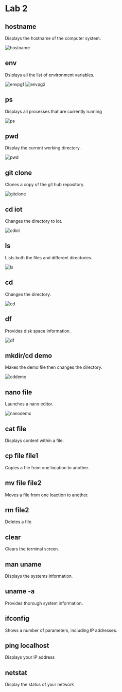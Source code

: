 # Lab 2
## hostname
Displays the hostname of the computer system.

![hostname](https://github.com/andrewec0/EE-322/assets/117099928/59477149-c2c4-4f96-827a-04f168aca486)
## env
Dsiplays all the list of environment variables.

![envpg1](https://github.com/andrewec0/EE-322/assets/117099928/2723e85d-6a2e-48d0-a2c1-27bf925ff2aa)
![envpg2](https://github.com/andrewec0/EE-322/assets/117099928/3046ea5e-a2f5-4f67-bf02-7a809aad6a35)
## ps
Displays all processes that are currently running

![ps](https://github.com/andrewec0/EE-322/assets/117099928/04e54f91-d1dd-4f88-b3c5-5c8dcd709ddb)
## pwd
Display the current working directory.

![pwd](https://github.com/andrewec0/EE-322/assets/117099928/cfb40c85-908e-4113-a718-934157eec836)
## git clone
Clones a copy of the git hub repository.

![gitclone](https://github.com/andrewec0/EE-322/assets/117099928/549c3d6c-bfaa-4281-8cc8-91085c69386a)
## cd iot
Changes the directory to iot.

![cdiot](https://github.com/andrewec0/EE-322/assets/117099928/022d6f4f-549c-4e96-8733-7494e8a40822)
## ls
Lists both the files and different directories.

![ls](https://github.com/andrewec0/EE-322/assets/117099928/1b5fb45c-1797-44f6-a175-dba84034fea7)
## cd
Changes the directory.

![cd](https://github.com/andrewec0/EE-322/assets/117099928/d99b9bda-0543-4b24-b85b-6395bcd80ade)
## df
Provides disk space information.

![df](https://github.com/andrewec0/EE-322/assets/117099928/641be1e4-70aa-4e24-bfcb-b27370ac4301)
## mkdir/cd demo
Makes the demo file then changes the directory.

![cddemo](https://github.com/andrewec0/EE-322/assets/117099928/5379880c-a58f-4f4d-aecc-9380e3683d94)
## nano file
Launches a nano editor.

![nanodemo](https://github.com/andrewec0/EE-322/assets/117099928/6b1a9514-b75b-4175-a814-65ea8ed3a645)
## cat file
Displays content within a file.
## cp file file1
Copies a file from one location to another.
## mv file file2
Moves a file from one loaction to another.
## rm file2
Deletes a file.
## clear
Clears the terminal screen.
## man uname
Displays the systems information.
## uname -a
Provides thorough system information.
## ifconfig
Shows a number of parameters, including IP addresses.
## ping localhost
Displays your IP address
## netstat
Display the status of your network
